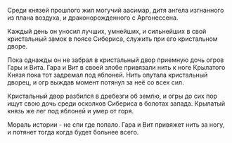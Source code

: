 Среди князей прошлого жил могучий аасимар, дитя ангела изгнанного из плана воздуха, и драконорожденного с Аргонессена.

Каждый день он уносил лучших, умнейших, и сильнейших в свой кристальный замок в поясе Сибериса, служить при его кристальном дворе.

Пока однажды он не забрал в кристальный двор приемную дочь огров Гары и Вита. Гара и Вит в своей злобе привязали нить к ноге Крылатого Князя пока тот задремал под яблоней. Нить опутала кристальный дворец, и огр выждав момент потянул за неё со всех сил.

Кристальный двор разбился в дребезги об землю, и огры до сих пор ищут свою дочь среди осколков Сибериса в болотах запада. Крылатый князь же лег под яблоней и умер от горя.

Мораль истории - не спи где попало. Гара и Вит привяжет нить за ногу, и потянет тогда когда будет больнее всего.


